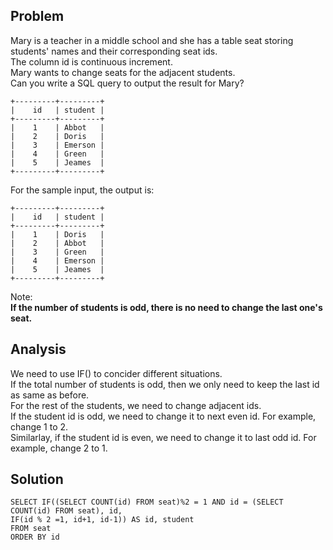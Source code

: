 ## Problem

Mary is a teacher in a middle school and she has a table seat storing students' names and their corresponding seat ids. <br/>
The column id is continuous increment.<br/>
Mary wants to change seats for the adjacent students. <br/>
Can you write a SQL query to output the result for Mary?
```
+---------+---------+
|    id   | student |
+---------+---------+
|    1    | Abbot   |
|    2    | Doris   |
|    3    | Emerson |
|    4    | Green   |
|    5    | Jeames  |
+---------+---------+
```
For the sample input, the output is:
```
+---------+---------+
|    id   | student |
+---------+---------+
|    1    | Doris   |
|    2    | Abbot   |
|    3    | Green   |
|    4    | Emerson |
|    5    | Jeames  |
+---------+---------+
```
Note: <br/>
**If the number of students is odd, there is no need to change the last one's seat.**

## Analysis

We need to use IF() to concider different situations. <br/>
If the total number of students is odd, then we only need to keep the last id as same as before.<br/>
For the rest of the students, we need to change adjacent ids. <br/>
If the student id is odd, we need to change it to next even id. For example, change 1 to 2. <br/>
Similarlay, if the student id is even, we need to change it to last odd id. For example, change 2 to 1.<br/>

## Solution
```
SELECT IF((SELECT COUNT(id) FROM seat)%2 = 1 AND id = (SELECT COUNT(id) FROM seat), id, 
IF(id % 2 =1, id+1, id-1)) AS id, student
FROM seat 
ORDER BY id
```
